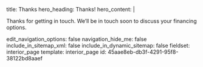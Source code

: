 title: Thanks
hero_heading: Thanks!
hero_content: |
  <p>Thanks for getting in touch. We’ll be in touch soon to discuss your financing options.
  </p>
edit_navigation_options: false
navigation_hide_me: false
include_in_sitemap_xml: false
include_in_dynamic_sitemap: false
fieldset: interior_page
template: interior_page
id: 45aae8eb-db3f-4291-95f8-38122bd8aaef
